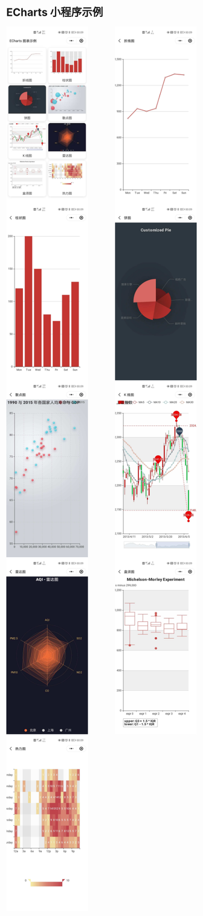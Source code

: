 # ECharts 小程序示例

<div style="display: flex; flex-direction: row; justify-content: space-between; flex-wrap: wrap;">
<img width="216" height="468" src="./screenshot/charts.jpg"/>
<img width="216" height="468" src="./screenshot/basic-line-chart.jpg"/>
<img width="216" height="468" src="./screenshot/bar-with-background.jpg"/>
<img width="216" height="468" src="./screenshot/customized-pie.jpg"/>
<img width="216" height="468" src="./screenshot/bubble-chart.jpg"/>
<img width="216" height="468" src="./screenshot/shanghai-index.jpg"/>
<img width="216" height="468" src="./screenshot/aqi-radar-chart.jpg"/>
<img width="216" height="468" src="./screenshot/boxplot-light-velocity.jpg"/>
<img width="216" height="468" src="./screenshot/heatmap-on-cartesian.jpg"/>
</div>
